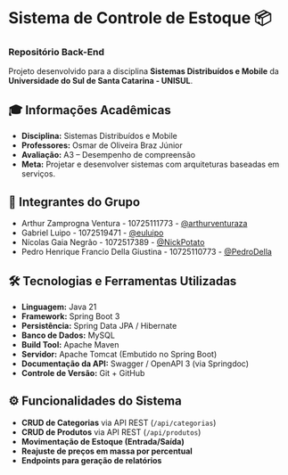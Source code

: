 # Sistema de Controle de Estoque 📦
### **Repositório Back-End**

Projeto desenvolvido para a disciplina **Sistemas Distribuídos e Mobile** da **Universidade do Sul de Santa Catarina - UNISUL**.

## 🎓 Informações Acadêmicas

- **Disciplina:** Sistemas Distribuídos e Mobile
- **Professores:** Osmar de Oliveira Braz Júnior
- **Avaliação:** A3 – Desempenho de compreensão
- **Meta:** Projetar e desenvolver sistemas com arquiteturas baseadas em serviços.

## 👥 Integrantes do Grupo

- Arthur Zamprogna Ventura - 10725111773 - [@arthurventuraza](https://github.com/arthurventuraza/)
- Gabriel Luipo - 1072519471 - [@euluipo](https://github.com/euluipo/)
- Nícolas Gaia Negrão - 1072517389 - [@NickPotato](https://github.com/nickpotato/)
- Pedro Henrique Francio Della Giustina - 10725110773 - [@PedroDella](https://github.com/pedrodella/)

## 🛠️ Tecnologias e Ferramentas Utilizadas

- **Linguagem:** Java 21
- **Framework:** Spring Boot 3
- **Persistência:** Spring Data JPA / Hibernate
- **Banco de Dados:** MySQL
- **Build Tool:** Apache Maven
- **Servidor:** Apache Tomcat (Embutido no Spring Boot)
- **Documentação da API:** Swagger / OpenAPI 3 (via Springdoc)
- **Controle de Versão:** Git + GitHub

## ⚙️ Funcionalidades do Sistema

- **CRUD de Categorias** via API REST (`/api/categorias`)
- **CRUD de Produtos** via API REST (`/api/produtos`)
- **Movimentação de Estoque (Entrada/Saída)**
- **Reajuste de preços em massa por percentual**
- **Endpoints para geração de relatórios**